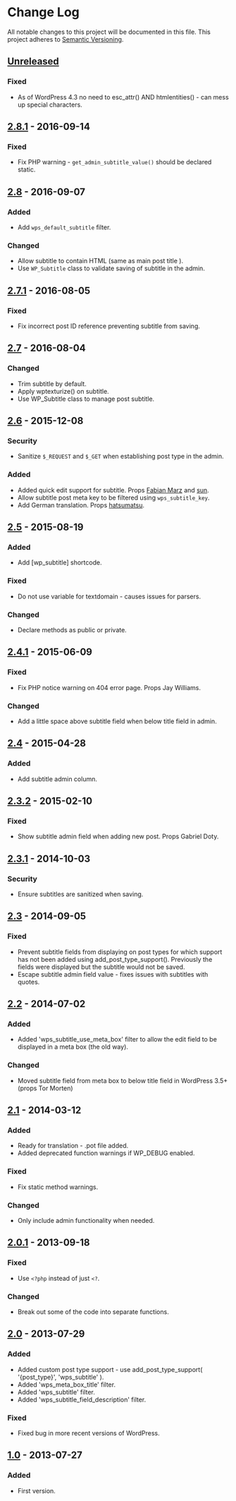 # Change Log
All notable changes to this project will be documented in this file.
This project adheres to [Semantic Versioning](http://semver.org/).

## [Unreleased]

### Fixed
- As of WordPress 4.3 no need to esc_attr() AND htmlentities() - can mess up special characters.

## [2.8.1] - 2016-09-14

### Fixed
- Fix PHP warning - `get_admin_subtitle_value()` should be declared static.

## [2.8] - 2016-09-07

### Added
- Add `wps_default_subtitle` filter.

### Changed
- Allow subtitle to contain HTML (same as main post title ).
- Use `WP_Subtitle` class to validate saving of subtitle in the admin.

## [2.7.1] - 2016-08-05

### Fixed
- Fix incorrect post ID reference preventing subtitle from saving.

## [2.7] - 2016-08-04

### Changed
- Trim subtitle by default.
- Apply wptexturize() on subtitle.
- Use WP_Subtitle class to manage post subtitle.

## [2.6] - 2015-12-08

### Security
- Sanitize `$_REQUEST` and `$_GET` when establishing post type in the admin.

### Added
- Added quick edit support for subtitle. Props [Fabian Marz](https://github.com/fabianmarz) and [sun](https://github.com/sun).
- Allow subtitle post meta key to be filtered using `wps_subtitle_key`.
- Add German translation. Props [hatsumatsu](https://github.com/hatsumatsu).

## [2.5] - 2015-08-19

### Added
- Add [wp_subtitle] shortcode.

### Fixed
- Do not use variable for textdomain - causes issues for parsers.

### Changed
- Declare methods as public or private.

## [2.4.1] - 2015-06-09

### Fixed
- Fix PHP notice warning on 404 error page. Props Jay Williams.

### Changed
- Add a little space above subtitle field when below title field in admin.

## [2.4] - 2015-04-28

### Added
- Add subtitle admin column.

## [2.3.2] - 2015-02-10

### Fixed
- Show subtitle admin field when adding new post. Props Gabriel Doty.

## [2.3.1] - 2014-10-03

### Security
- Ensure subtitles are sanitized when saving.

## [2.3] - 2014-09-05

### Fixed
- Prevent subtitle fields from displaying on post types for which support has not been added using add_post_type_support(). Previously the fields were displayed but the subtitle would not be saved.
- Escape subtitle admin field value - fixes issues with subtitles with quotes.

## [2.2] - 2014-07-02

### Added
- Added 'wps_subtitle_use_meta_box' filter to allow the edit field to be displayed in a meta box (the old way).

### Changed
- Moved subtitle field from meta box to below title field in WordPress 3.5+ (props Tor Morten)

## [2.1] - 2014-03-12

### Added
- Ready for translation - .pot file added.
- Added deprecated function warnings if WP_DEBUG enabled.

### Fixed
- Fix static method warnings.

### Changed
- Only include admin functionality when needed.

## [2.0.1] - 2013-09-18

### Fixed
- Use `<?php` instead of just `<?`.

### Changed
- Break out some of the code into separate functions.

## [2.0] - 2013-07-29

### Added
- Added custom post type support - use add_post_type_support( '{post_type}', 'wps_subtitle' ).
- Added 'wps_meta_box_title' filter.
- Added 'wps_subtitle' filter.
- Added 'wps_subtitle_field_description' filter.

### Fixed
- Fixed bug in more recent versions of WordPress.

## [1.0] - 2013-07-27

### Added
- First version.

[Unreleased]: https://github.com/benhuson/wp-subtitle/compare/2.8.1...HEAD
[2.8.1]: https://github.com/benhuson/wp-subtitle/compare/2.8...2.8.1
[2.8]: https://github.com/benhuson/wp-subtitle/compare/2.7.1...2.8
[2.7.1]: https://github.com/benhuson/wp-subtitle/compare/2.7...2.7.1
[2.7]: https://github.com/benhuson/wp-subtitle/compare/2.6...2.7
[2.6]: https://github.com/benhuson/wp-subtitle/compare/2.5...2.6
[2.5]: https://github.com/benhuson/wp-subtitle/compare/2.4.1...2.5
[2.4.1]: https://github.com/benhuson/wp-subtitle/compare/2.4...2.4.1
[2.4]: https://github.com/benhuson/wp-subtitle/compare/2.3.2...2.4
[2.3.2]: https://github.com/benhuson/wp-subtitle/compare/2.3.1...2.3.2
[2.3.1]: https://github.com/benhuson/wp-subtitle/compare/2.3...2.3.1
[2.3]: https://github.com/benhuson/wp-subtitle/compare/2.2...2.3
[2.2]: https://github.com/benhuson/wp-subtitle/compare/2.1...2.2
[2.1]: https://github.com/benhuson/wp-subtitle/compare/2.0.1...2.1
[2.0.1]: https://github.com/benhuson/wp-subtitle/compare/2.0...2.0.1
[2.0]: https://github.com/benhuson/wp-subtitle/compare/1.0...2.0
[1.0]: https://github.com/benhuson/wp-subtitle/tree/1.0
